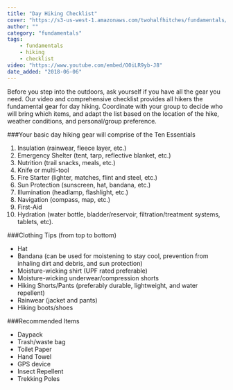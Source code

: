 ```yaml
---
title: "Day Hiking Checklist"
cover: "https://s3-us-west-1.amazonaws.com/twohalfhitches/fundamentals/day-hiking/day-hiking.jpg"
author: ""
category: "fundamentals"
tags:
    - fundamentals
    - hiking
    - checklist
video: "https://www.youtube.com/embed/O0iLR9yb-J8"
date_added: "2018-06-06"
---
```


Before you step into the outdoors, ask yourself if you have all the gear you need. Our video and comprehensive checklist provides all hikers the fundamental gear for day hiking. Coordinate with your group to decide who will bring which items, and adapt the list based on the location of the hike, weather conditions, and personal/group preference.

###Your basic day hiking gear will comprise of the Ten Essentials

1.  Insulation (rainwear, fleece layer, etc.)
2.  Emergency Shelter (tent, tarp, reflective blanket, etc.)
3.  Nutrition (trail snacks, meals, etc.)
4.  Knife or multi-tool
5.  Fire Starter (lighter, matches, flint and steel, etc.)
6.  Sun Protection (sunscreen, hat, bandana, etc.)
7.  Illumination (headlamp, flashlight, etc.)
8.  Navigation (compass, map, etc.)
9.  First-Aid
10. Hydration (water bottle, bladder/reservoir, filtration/treatment systems, tablets, etc).

###Clothing Tips (from top to bottom)

- Hat
- Bandana (can be used for moistening to stay cool, prevention from inhaling dirt and debris, and sun protection)
- Moisture-wicking shirt (UPF rated preferable)
- Moisture-wicking underwear/compression shorts
- Hiking Shorts/Pants (preferably durable, lightweight, and water repellent)
- Rainwear (jacket and pants)
- Hiking boots/shoes

###Recommended Items

- Daypack
- Trash/waste bag
- Toilet Paper
- Hand Towel
- GPS device
- Insect Repellent
- Trekking Poles
